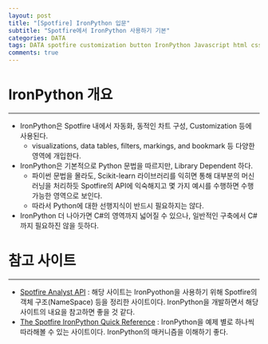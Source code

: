 ```yaml
---  
layout: post  
title: "[Spotfire] IronPython 입문"
subtitle: "Spotfire에서 IronPython 사용하기 기본"  
categories: DATA
tags: DATA spotfire customization button IronPython Javascript html css 버튼
comments: true  
--- 
```


# IronPython 개요
---
- IronPython은 Spotfire 내에서 자동화, 동적인 차트 구성, Customization 등에 사용된다.
    - visualizations, data tables, filters, markings, and bookmark 등 다양한 영역에 개입한다.
- IronPython은 기본적으로 Python 문법을 따르지만, Library Dependent 하다.
    - 파이썬 문법을 몰라도, Scikit-learn 라이브러리를 익히면 통해 대부분의 머신러닝을 처리하듯 Spotfire의 API에 익숙해지고 몇 가지 예시를 수행하면 수행 가능한 영역으로 보인다.
    - 따라서 Python에 대한 선행지식이 반드시 필요하지는 않다.
- IronPython 더 나아가면 C#의 영역까지 넓어질 수 있으나, 일반적인 구축에서 C#까지 필요하진 않을 듯하다.

# 참고 사이트
---
- [Spotfire Analyst API](https://docs.tibco.com/pub/doc_remote/sfire_dev/area/doc/api/) : 해당 사이트는 IronPyothon을 사용하기 위해 Spotfire의 객체 구조(NameSpace) 등을 정리한 사이트이다. IronPython을 개발하면서 해당 사이트의 내요을 참고하면 좋을 것 같다.
- [The Spotfire IronPython Quick Reference](https://www.sf-ref.com/) : IronPython을 예제 별로 하나씩 따라해볼 수 있는 사이트이다. IronPython의 매커니즘을 이해하기 좋다.
